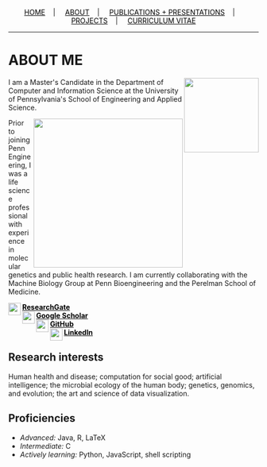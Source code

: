 <div class="topnav">
  <p align="center">
  <a href="README.html" style="color: rgb(0,0,0)"><font color="000000">HOME</font></a>&nbsp;&nbsp;&nbsp;&nbsp;|&nbsp;&nbsp;&nbsp;&nbsp;
  <a href="about.html" style="color: rgb(0,0,0)"><font color="000000">ABOUT</font></a>&nbsp;&nbsp;&nbsp;&nbsp;|&nbsp;&nbsp;&nbsp;&nbsp;
  <a href="pubs.html" style="color: rgb(0,0,0)"><font color="000000">PUBLICATIONS + PRESENTATIONS</font></a>&nbsp;&nbsp;&nbsp;&nbsp;|&nbsp;&nbsp;&nbsp;&nbsp;
  <a href="projects.html" style="color: rgb(0,0,0)"><font color="000000">PROJECTS</font></a>&nbsp;&nbsp;&nbsp;&nbsp;|&nbsp;&nbsp;&nbsp;&nbsp;
  <a href="cv_01_2020.pdf" style="color: rgb(0,0,0)" target="_blank"><font color="000000">CURRICULUM VITAE</font></a> 
</p>
</div>

---------------------------------------

# ABOUT ME

<img src="https://user-images.githubusercontent.com/50045763/80990821-051d2c00-8e05-11ea-8308-7a05612807fa.png" width="150" align="right"/>

I am a Master's Candidate in the Department of Computer and Information Science at the University of Pennsylvania's School of Engineering and Applied Science.

<img src="https://user-images.githubusercontent.com/50045763/80991760-7f01e500-8e06-11ea-9a2c-ef93e339610f.jpg" width="300" align="right"/>

Prior to joining Penn Engineering, I was a life science professional with experience in molecular genetics and public health research. I am currently collaborating with the Machine Biology Group at Penn Bioengineering and the Perelman School of Medicine.

  <img src="https://user-images.githubusercontent.com/50045763/72228039-1817a200-3571-11ea-8d82-7357b291dbcd.png" width="25" align="left"/><b><a href="https://www.researchgate.net/profile/Jacqueline_Maasch" style="color: rgb(0,0,0)" target="_blank"><font color="000000">ResearchGate</font></a><br>
  <img src="https://user-images.githubusercontent.com/50045763/72228041-1817a200-3571-11ea-8026-66fe60e5cefc.png" width="25" align="left"/> <a href="https://scholar.google.com/citations?user=5l9n9J8AAAAJ&hl=en&oi=ao" style="color: rgb(0,0,0)" target="_blank"><font color="000000">Google Scholar</font></a><br>
  <img src="https://user-images.githubusercontent.com/50045763/72228212-c07a3600-3572-11ea-9ee3-aaf371aafe5e.png" width="25" align="left"/> <a href="https://github.com/jmaasch" style="color: rgb(0,0,0)" target="_blank"><font color="000000">GitHub</font></a><br>
  <img src="https://user-images.githubusercontent.com/50045763/72228214-c112cc80-3572-11ea-9ad0-fe10f357b3e2.png" width="25" align="left"/> <a href="https://www.linkedin.com/in/jmaasch/" style="color: rgb(0,0,0)" target="_blank"><font color="000000">LinkedIn</font></a></b><br>

## Research interests

Human health and disease; computation for social good; artificial intelligence; the microbial ecology of the human body; genetics, genomics, and evolution; the art and science of data visualization.

## Proficiencies

* *Advanced:* Java, R, LaTeX
* *Intermediate:* C
* *Actively learning:* Python, JavaScript, shell scripting

